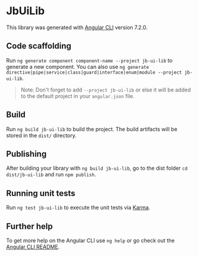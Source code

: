 # JbUiLib

This library was generated with [Angular CLI](https://github.com/angular/angular-cli) version 7.2.0.

## Code scaffolding

Run `ng generate component component-name --project jb-ui-lib` to generate a new component. You can also use `ng generate directive|pipe|service|class|guard|interface|enum|module --project jb-ui-lib`.
> Note: Don't forget to add `--project jb-ui-lib` or else it will be added to the default project in your `angular.json` file. 

## Build

Run `ng build jb-ui-lib` to build the project. The build artifacts will be stored in the `dist/` directory.

## Publishing

After building your library with `ng build jb-ui-lib`, go to the dist folder `cd dist/jb-ui-lib` and run `npm publish`.

## Running unit tests

Run `ng test jb-ui-lib` to execute the unit tests via [Karma](https://karma-runner.github.io).

## Further help

To get more help on the Angular CLI use `ng help` or go check out the [Angular CLI README](https://github.com/angular/angular-cli/blob/master/README.md).
